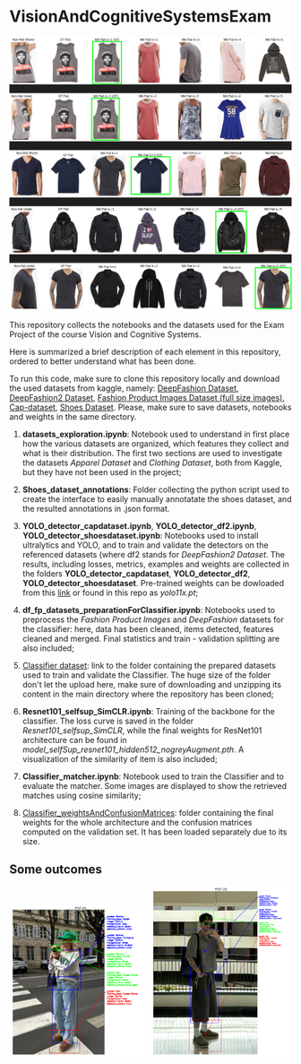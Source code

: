 # VisionAndCognitiveSystemsExam

<img src="matcher.png" alt="Matcher performance on DeepFashion dataset" width="600"/>

This repository collects the notebooks and the datasets used for the Exam Project of the course Vision and Cognitive Systems.

Here is summarized a brief description of each element in this repository, ordered to better understand what has been done.

To run this code, make sure to clone this repository locally and download the used datasets from kaggle, namely: [DeepFashion Dataset](https://www.kaggle.com/datasets/vishalbsadanand/deepfashion-1), [DeepFashion2 Dataset](https://www.kaggle.com/datasets/thusharanair/deepfashion2-original-with-dataframes), [Fashion Product Images Dataset (full size images)](https://www.kaggle.com/datasets/paramaggarwal/fashion-product-images-dataset), [Cap-dataset](https://www.kaggle.com/datasets/shivanandverma/cap-dataset), [Shoes Dataset](https://www.kaggle.com/datasets/noobyogi0100/shoe-dataset). Please, make sure to save datasets, notebooks and weights in the same directory.

1. **datasets_exploration.ipynb**: Notebook used to understand in first place how the various datasets are organized, which features they collect and what is their distribution. The first two sections are used to investigate the datasets *Apparel Dataset* and *Clothing Dataset*, both from Kaggle, but they have not been used in the project;

2. **Shoes_dataset_annotations**: Folder collecting the python script used to create the interface to easily manually annotatate the shoes dataset, and the resulted annotations in .json format.

3. **YOLO_detector_capdataset.ipynb**, **YOLO_detector_df2.ipynb**, **YOLO_detector_shoesdataset.ipynb**: Notebooks used to install ultralytics and YOLO, and to train and validate the detectors on the referenced datasets (where df2 stands for *DeepFashion2 Dataset*. The results, including losses, metrics, examples and weights are collected in the folders **YOLO_detector_capdataset**, **YOLO_detector_df2**, **YOLO_detector_shoesdataset**. Pre-trained weights can be dowloaded from this [link](https://github.com/ultralytics/assets/releases/download/v8.3.0/yolo11x.pt) or found in this repo as *yolo11x.pt*;

4. **df_fp_datasets_preparationForClassifier.ipynb**: Notebooks used to preprocess the *Fashion Product Images* and *DeepFashion* datasets for the classifier: here, data has been cleaned, items detected, features cleaned and merged. Final statistics and train - validation splitting are also included;

5. [Classifier dataset](https://drive.google.com/file/d/1OldmzrcJGpiLtt9oM2yNXNh9PaoWNQSa/view?usp=sharing): link to the folder containing the prepared datasets used to train and validate the Classifier. The huge size of the folder don't let the upload here, make sure of downloading and unzipping its content in the main directory where the repository has been cloned;

6. **Resnet101_selfsup_SimCLR.ipynb**: Training of the backbone for the classifier. The loss curve is saved in the folder *Resnet101_selfsup_SimCLR*, while the final weights for ResNet101 architecture can be found in *model_selfSup_resnet101_hidden512_nogreyAugment.pth*. A visualization of the similarity of item is also included;

7. **Classifier_matcher.ipynb**: Notebook used to train the Classifier and to evaluate the matcher. Some images are displayed to show the retrieved matches using cosine similarity;

8. [Classifier_weightsAndConfusionMatrices](https://drive.google.com/file/d/1A6RhYCJP1ouUB8tJjxOKFP9s80GKf3of/view?usp=sharing): folder containing the final weights for the whole architecture and the confusion matrices computed on the validation set. It has been loaded separately due to its size. 


## Some outcomes
<p align="center">
  <img src="output_girl.png" alt="Classifier applied to a natural image from Pinterest" style="width:49%; display:inline-block; margin:0; padding:0;" />
  <img src="output_boy.png" alt="Classifier applied to a natural image from Pinterest" style="width:49%; display:inline-block; margin:0; padding:0;" />
</p>
